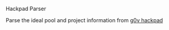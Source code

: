 Hackpad Parser

Parse the ideal pool and project information from [g0v hackpad](https://g0v.hackpad.com)
